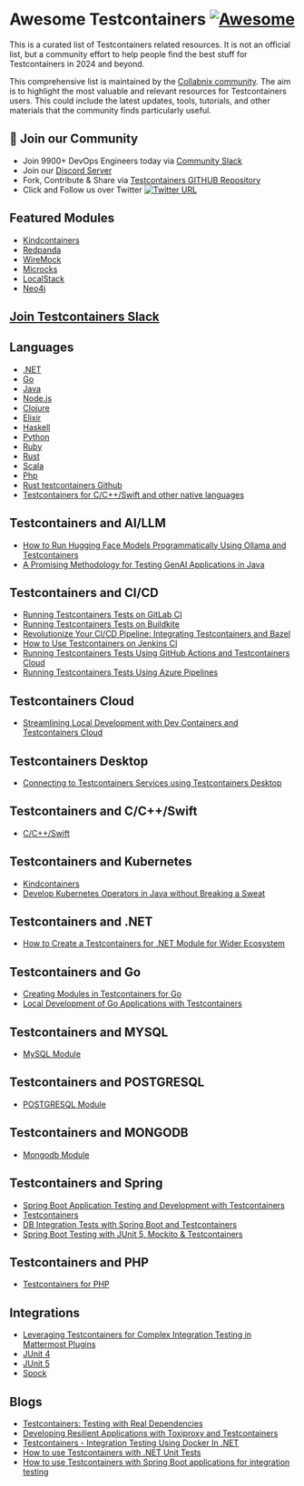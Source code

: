 # Awesome Testcontainers [![Awesome](https://awesome.re/badge.svg)](https://awesome.re)

This is a curated list of Testcontainers related resources. It is not an official list, but a community effort to help people find the best stuff for Testcontainers in 2024 and beyond. 

This comprehensive list is maintained by the [Collabnix community](https://collabnix.com). The aim is to highlight the most valuable and relevant resources for Testcontainers users. This could include the latest updates, tools, tutorials, and other materials that the community finds particularly useful.

## 📝 Join our Community

- Join 9900+ DevOps Engineers today via [Community Slack](https://launchpass.com/collabnix)
- Join our [Discord Server](https://discord.gg/QEkCXAXYSe)
- Fork, Contribute & Share via [Testcontainers GITHUB Repository](https://github.com/collabnix/awesome-testcontainers)
-  Click and Follow us over Twitter [![Twitter URL](https://img.shields.io/twitter/url/https/twitter.com/fold_left.svg?style=social&label=Follow%20%40collabnix)](https://twitter.com/collabnix)


## Featured Modules

- [Kindcontainers](https://testcontainers.com/modules/kindcontainer/)
- [Redpanda](https://testcontainers.com/modules/redpanda/?_gl=1*tx5nlv*_up*MQ..*_ga*NDc3OTEzOTU1LjE3Mjg1MzgzNDg.*_ga_22TYV8FBPD*MTcyODUzODM0Ni4xLjEuMTcyODUzODM4OS4wLjAuMA..)
- [WireMock](https://testcontainers.com/modules/wiremock/?_gl=1*tx5nlv*_up*MQ..*_ga*NDc3OTEzOTU1LjE3Mjg1MzgzNDg.*_ga_22TYV8FBPD*MTcyODUzODM0Ni4xLjEuMTcyODUzODM4OS4wLjAuMA..)
- [Microcks](https://testcontainers.com/modules/microcks/?_gl=1*tx5nlv*_up*MQ..*_ga*NDc3OTEzOTU1LjE3Mjg1MzgzNDg.*_ga_22TYV8FBPD*MTcyODUzODM0Ni4xLjEuMTcyODUzODM4OS4wLjAuMA..)
- [LocalStack](https://testcontainers.com/modules/localstack/?_gl=1*mpexma*_up*MQ..*_ga*NDc3OTEzOTU1LjE3Mjg1MzgzNDg.*_ga_22TYV8FBPD*MTcyODUzODM0Ni4xLjEuMTcyODUzODM4OS4wLjAuMA..)
- [Neo4j](https://testcontainers.com/modules/neo4j/?_gl=1*mpexma*_up*MQ..*_ga*NDc3OTEzOTU1LjE3Mjg1MzgzNDg.*_ga_22TYV8FBPD*MTcyODUzODM0Ni4xLjEuMTcyODUzODM4OS4wLjAuMA..)

## [Join Testcontainers Slack](https://testcontainers.slack.com/join/shared_invite/zt-2mivltr8m-Qz1_A7XMV79kQ8TPqMEIdw#/shared-invite/email)


## Languages

- [.NET](https://dotnet.testcontainers.org/)
- [Go](https://golang.testcontainers.org/)
- [Java](https://java.testcontainers.org/)
- [Node.js](https://node.testcontainers.org/)
- [Clojure](https://cljdoc.org/d/clj-test-containers/clj-test-containers/)
- [Elixir](https://github.com/testcontainers/testcontainers-elixir)
- [Haskell](https://github.com/testcontainers/testcontainers-hs)
- [Python](https://testcontainers-python.readthedocs.io/en/latest/)
- [Ruby](https://github.com/testcontainers/testcontainers-ruby)
- [Rust](https://docs.rs/testcontainers/latest/testcontainers/)
- [Scala](https://github.com/testcontainers/testcontainers-scala/)
- [Php](https://github.com/testcontainers/testcontainers-php)
- [Rust testcontainers Github](https://github.com/testcontainers/testcontainers-rs)
- [Testcontainers for C/C++/Swift and other native languages](https://testcontainers.github.io/testcontainers-native/)


## Testcontainers and AI/LLM

- [How to Run Hugging Face Models Programmatically Using Ollama and Testcontainers](https://www.docker.com/blog/how-to-run-hugging-face-models-programmatically-using-ollama-and-testcontainers/)
- [A Promising Methodology for Testing GenAI Applications in Java](https://www.docker.com/blog/testing-genai-applications-in-java/)


## Testcontainers and CI/CD

- [Running Testcontainers Tests on GitLab CI](https://www.docker.com/blog/running-testcontainers-tests-on-gitlab-ci/)
- [Running Testcontainers Tests on Buildkite](https://www.docker.com/blog/running-testcontainers-tests-on-buildkite/)
- [Revolutionize Your CI/CD Pipeline: Integrating Testcontainers and Bazel](https://www.docker.com/blog/revolutionize-your-ci-cd-pipeline-integrating-testcontainers-and-bazel)
- [How to Use Testcontainers on Jenkins CI](https://www.docker.com/blog/how-to-use-testcontainers-on-jenkins-ci/)
- [Running Testcontainers Tests Using GitHub Actions and Testcontainers Cloud](https://www.docker.com/blog/running-testcontainers-tests-using-github-actions/)
- [Running Testcontainers Tests Using Azure Pipelines](https://www.docker.com/blog/running-testcontainers-tests-using-azure-pipelines/)

## Testcontainers Cloud

- [Streamlining Local Development with Dev Containers and Testcontainers Cloud](https://www.docker.com/blog/streamlining-local-development-with-dev-containers-and-testcontainers-cloud/)

## Testcontainers Desktop

- [Connecting to Testcontainers Services using Testcontainers Desktop](https://www.docker.com/blog/connecting-to-testcontainers-services-using-testcontainers-desktop/)


## Testcontainers and C/C++/Swift

- [C/C++/Swift](https://github.com/testcontainers/testcontainers-native)

## Testcontainers and Kubernetes

- [Kindcontainers](https://github.com/dajudge/kindcontainer)
- [Develop Kubernetes Operators in Java without Breaking a Sweat](https://www.docker.com/blog/develop-kubernetes-operators-in-java-without-breaking-a-sweat/)

## Testcontainers and .NET

- [How to Create a Testcontainers for .NET Module for Wider Ecosystem](https://www.docker.com/blog/how-to-create-a-testcontainers-for-net-module-for-wider-ecosystem/)


## Testcontainers and Go

- [Creating Modules in Testcontainers for Go](https://www.docker.com/blog/creating-modules-in-testcontainers-go/)
- [Local Development of Go Applications with Testcontainers](https://www.docker.com/blog/local-development-of-go-applications-with-testcontainers/)
  
## Testcontainers and MYSQL

- [MySQL Module](https://java.testcontainers.org/modules/databases/mysql/)

## Testcontainers and POSTGRESQL

- [POSTGRESQL Module](https://testcontainers.com/modules/postgresql/)

 ## Testcontainers and MONGODB

- [Mongodb Module](https://java.testcontainers.org/modules/databases/mongodb/)

## Testcontainers and Spring 

- [Spring Boot Application Testing and Development with Testcontainers](https://www.docker.com/blog/spring-boot-application-testing-and-development-with-testcontainers/)
- [Testcontainers](https://docs.spring.io/spring-boot/reference/testing/testcontainers.html)
- [DB Integration Tests with Spring Boot and Testcontainers](https://www.baeldung.com/spring-boot-testcontainers-integration-test)
- [Spring Boot Testing with JUnit 5, Mockito & Testcontainers](https://www.udemy.com/course/testing-spring-boot-application-with-junit-and-mockito/?utm_source=adwords&utm_medium=udemyads&utm_campaign=Search_DSA_GammaCatchall_NonP_la.EN_cc.ROW-English&campaigntype=Search&portfolio=ROW-English&language=EN&product=Course&test=&audience=DSA&topic=&priority=Gamma&utm_content=deal4584&utm_term=_._ag_169801645584_._ad_700876640599_._kw__._de_c_._dm__._pl__._ti_dsa-1456167871416_._li_1010294_._pd__._&matchtype=&gad_source=1&gclid=Cj0KCQjw05i4BhDiARIsAB_2wfBV3T77cwg6TIJR4WSTJ4gzD3SjWjJj8zeWCVtVouif3tGm017PfYcaAjPOEALw_wcB&couponCode=2021PM25)

## Testcontainers and PHP

- [Testcontainers for PHP](https://opencodeco.github.io/testcontainers-php/)
  

## Integrations

- [Leveraging Testcontainers for Complex Integration Testing in Mattermost Plugins](https://www.docker.com/blog/leveraging-testcontainers-for-complex-integration-testing-in-mattermost-plugins/)
- [JUnit 4](https://java.testcontainers.org/test_framework_integration/junit_4/)
- [JUnit 5](https://java.testcontainers.org/test_framework_integration/junit_5/)
- [Spock](https://java.testcontainers.org/test_framework_integration/spock/)

## Blogs

- [Testcontainers: Testing with Real Dependencies](https://www.docker.com/blog/testcontainers-testing-with-real-dependencies/)
- [Developing Resilient Applications with Toxiproxy and Testcontainers](https://www.docker.com/blog/developing-resilient-applications-with-toxiproxy-and-testcontainers/)
- [Testcontainers - Integration Testing Using Docker In .NET](https://www.milanjovanovic.tech/blog/testcontainers-integration-testing-using-docker-in-dotnet)
- [How to use Testcontainers with .NET Unit Tests](https://blog.jetbrains.com/dotnet/2023/10/24/how-to-use-testcontainers-with-dotnet-unit-tests/)
- [How to use Testcontainers with Spring Boot applications for integration testing](https://bell-sw.com/blog/how-to-use-testcontainers-with-spring-boot-applications-for-integration-testing/)
